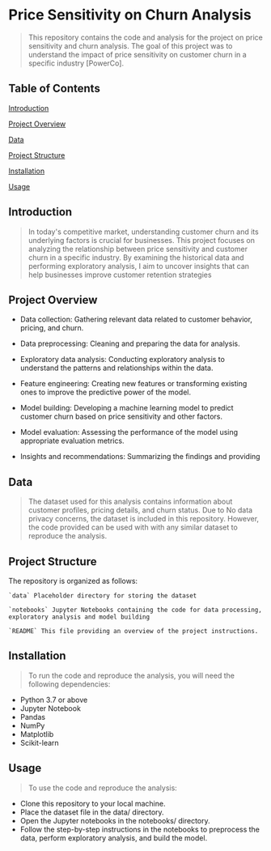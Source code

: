 # Price Sensitivity on Churn Analysis
> This repository contains the code and analysis for the project on price sensitivity and churn analysis. The goal of this project was to understand the impact of price sensitivity on customer churn in a specific industry [PowerCo].

 ## Table of Contents
  [Introduction](#Introduction)
  
  [Project Overview](#Project-Overview)
  
  [Data](#Data)
  
  [Project Structure](#Project-Structure)
  
  [Installation](#Installation)
  
  [Usage](#Usage)
  
  ## Introduction
  > In today's competitive market, understanding customer churn and its underlying factors is crucial for businesses. This project focuses on analyzing the relationship between price sensitivity and customer churn in a specific industry. By examining the historical data and performing exploratory analysis, I aim to uncover insights that can help businesses improve customer retention strategies
  
 ## Project Overview
  - Data collection: Gathering relevant data related to customer behavior, pricing, and churn.
  
  - Data preprocessing: Cleaning and preparing the data for analysis.
  - Exploratory data analysis: Conducting exploratory analysis to understand the patterns and relationships within the data.
  - Feature engineering: Creating new features or transforming existing ones to improve the predictive power of the model.
  - Model building: Developing a machine learning model to predict customer churn based on price sensitivity and other factors.
  - Model evaluation: Assessing the performance of the model using appropriate evaluation metrics.
  - Insights and recommendations: Summarizing the findings and providing 

## Data
> The dataset used for this analysis contains information about customer profiles, pricing details, and churn status. Due to No data privacy concerns, the dataset is  included in this repository. However, the code provided can be used with with any similar dataset to reproduce the analysis.

## Project Structure
  The repository is organized as follows:
  
    `data` Placeholder directory for storing the dataset
    
    `notebooks` Jupyter Notebooks containing the code for data processing, exploratory analysis and model building
    
    `README` This file providing an overview of the project instructions.
 
 ## Installation
 > To run the code and reproduce the analysis, you will need the following dependencies:
- Python 3.7 or above
- Jupyter Notebook
- Pandas
- NumPy
- Matplotlib
- Scikit-learn

## Usage
> To use the code and reproduce the analysis:
  - Clone this repository to your local machine.
  - Place the dataset file in the data/ directory.
  - Open the Jupyter notebooks in the notebooks/ directory.
  - Follow the step-by-step instructions in the notebooks to preprocess the data, perform exploratory analysis, and build the model.
    
